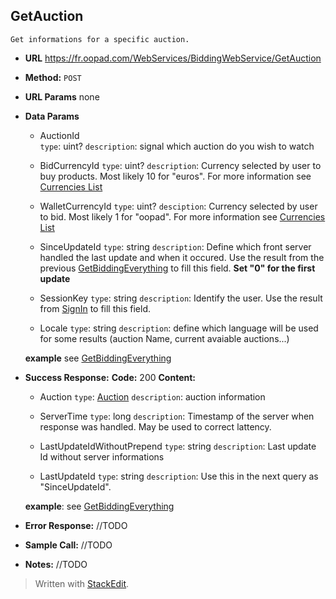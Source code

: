
**GetAuction**
----
	Get informations for a specific auction.

* **URL**
   https://fr.oopad.com/WebServices/BiddingWebService/GetAuction

* **Method:**
   `POST` 
  
*  **URL Params**
	none

* **Data Params**
	* AuctionId		
		`type`: uint?
		`description`: signal which auction do you wish to watch

	* BidCurrencyId	
		`type`: uint?
		`description`: Currency selected by user to buy products. Most likely 10 for "euros". For more information see [Currencies List](/Types/CurrenciesList.md)

	* WalletCurrencyId
		`type`: uint?
		`desciption`: Currency selected by user to bid. Most likely 1 for "oopad". For more information see [Currencies List](/Types/CurrenciesList.md)

	* SinceUpdateId
		`type`: string
		`description`: Define which front server handled the last update and when it occured. Use the result from the previous [GetBiddingEverything](GetBiddingEverything.md) to fill this field. **Set "0" for the first update**

	* SessionKey
		`type`: string
		`description`: Identify the user. Use the result from [SignIn](/PublicWebService/SignIn.md) to fill this field.
		 
	* Locale
		`type`: string
		`description`: define which language will be used for some results (auction Name, current avaiable auctions...)

	**example**
	see [GetBiddingEverything](GetBiddingEverything.md)
 
* **Success Response:**
   **Code:** 200
    **Content:** 
    *  Auction
		  `type`: [Auction](/Types/Auction.md)
		  `description`: auction information

	* ServerTime
		`type`: long
		`description`: Timestamp of the server when response was handled. May be used to correct lattency.

	* LastUpdateIdWithoutPrepend
		`type`: string
		`description`: Last update Id without server informations

	* LastUpdateId
		`type`: string
		`description`: Use this in the next query as "SinceUpdateId".
  
	**example**:
	see [GetBiddingEverything](GetBiddingEverything.md)
 
* **Error Response:**
//TODO

* **Sample Call:**
//TODO

* **Notes:**
//TODO

> Written with [StackEdit](https://stackedit.io/).
